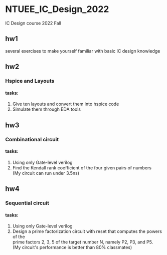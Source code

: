 # NTUEE_IC_Design_2022
IC Design course 2022 Fall 
## hw1  
several exercises to make yourself familiar with basic IC design knowledge
## hw2
### Hspice and Layouts
#### tasks:  
1.  Give ten layouts and convert them into hspice code  
2.  Simulate them through EDA tools  
## hw3
### Combinational circuit
#### tasks:  
1.  Using only Gate-level verilog  
2.  Find the Kendall rank coefficient of the four given pairs of numbers  
(My circuit can run under 3.5ns)
## hw4
### Sequential circuit
#### tasks:  
1.  Using only Gate-level verilog 
2.  Design a prime factorization circuit with reset that computes the powers of the  
    prime factors 2, 3, 5 of the target number N, namely P2, P3, and P5.  
(My circuit's performance is better than 80% classmates)
